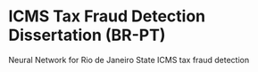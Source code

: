 # ICMS Tax Fraud Detection Dissertation (BR-PT)
Neural Network for Rio de Janeiro State ICMS tax fraud detection
